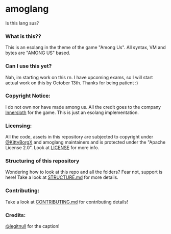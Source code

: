 # amoglang

Is this lang sus?

### What is this??

This is an esolang in the theme of the game "Among Us". All syntax, VM and bytes are "AMONG US" based.

### Can I use this yet?

Nah, im starting work on this rn. I have upcoming exams, so I will start actual work on this by October 13th. Thanks for being patient :)

### Copyright Notice:

I do not own nor have made among us. All the credit goes to the company [Innersloth](https://www.innersloth.com/) for the game. This is just an esolang implementation.

### Licensing:

All the code, assets in this repository are subjected to copyright under [@KittyBorgX](https://github.com/KittyBorgX) and amoglang maintainers and is protected under the "Apache License 2.0". Look at [LICENSE](https://github.com/KittyBorgX/amoglang/blob/main/LICENSE) for more info.

### Structuring of this repository

Wondering how to look at this repo and all the folders? Fear not, support is here!
Take a look at [STRUCTURE.md](https://github.com/KittyBorgX/amoglang/blob/main/documentation/info/STRUCTURE.md) for more details.

### Contributing:

Take a look at [CONTRIBUTING.md](https://github.com/KittyBorgX/amoglang/blob/main/documentation/info/CONTRIBUTING.md) for contributing details!

### Credits:

[@legitnull](https://github.com/legitnull) for the caption!
